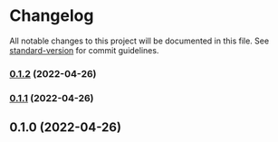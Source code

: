 # Changelog

All notable changes to this project will be documented in this file. See [standard-version](https://github.com/conventional-changelog/standard-version) for commit guidelines.

### [0.1.2](https://github.com/mrmilu/front_web_mrmilu/compare/v0.1.1...v0.1.2) (2022-04-26)

### [0.1.1](https://github.com/mrmilu/front_web_mrmilu/compare/v0.1.0...v0.1.1) (2022-04-26)

## 0.1.0 (2022-04-26)

